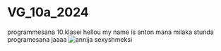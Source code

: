 # VG_10a_2024
programmesana 10.klasei
 hellou my name is anton
 mana milaka stunda programesana
jaaaa
![annija](https://github.com/user-attachments/assets/99ad4711-43ee-4896-9777-a621b94efbc8)
sexyshmeksi
